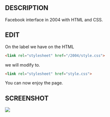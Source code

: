 ## DESCRIPTION
Facebook interface in 2004 with HTML and CSS.

## EDIT

On the label we have on the HTML
```html 
<link rel="stylesheet" href="/2004/style.css">
```
we will modify to.
```html
<link rel="stylesheet" href="style.css">
```
You can now enjoy the page.
## SCREENSHOT
<img src="https://i.imgur.com/nhZIxtO.png">


